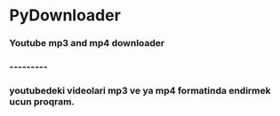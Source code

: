 # PyDownloader
### Youtube mp3 and mp4 downloader
### ---------
### youtubedeki videolari mp3 ve ya mp4 formatinda endirmek ucun proqram.
